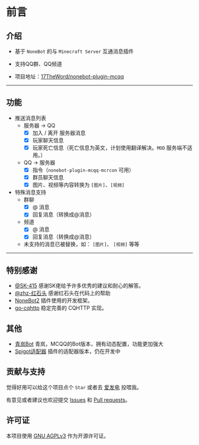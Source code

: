 # 前言

## 介绍

- 基于 `NoneBot` 的与 `Minecraft Server` 互通消息插件

- 支持QQ群、QQ频道

- 项目地址：[17TheWord/nonebot-plugin-mcqq](https://github.com/17TheWord/nonebot-plugin-mcqq)

---

## 功能

- 推送消息列表
    - 服务器 -> QQ
        - [x] 加入 / 离开 服务器消息
        - [x] 玩家聊天信息
        - [x] 玩家死亡信息（死亡信息为英文，计划使用翻译解决。`MOD` 服务端不适用。）
    - QQ -> 服务器
        - [x] 指令（`nonebot-plugin-mcqq-mcrcon` 可用）
        - [x] 群员聊天信息
        - [x] 图片、视频等内容转换为 `[图片]`、`[视频]`

- 特殊消息支持
    - 群聊
        - [x] @ 消息
        - [x] 回复消息（转换成@消息）
    - 频道
        - [x] @ 消息
        - [x] 回复消息（转换成@消息）
    - 未支持的消息已被替换，如： `[图片]`、 `[视频]` 等等

---

## 特别感谢

- [@SK-415](https://github.com/SK-415) 感谢SK佬给予许多优秀的建议和耐心的解答。
- [@zhz-红石头](https://github.com/zhzhongshi) 感谢红石头在代码上的帮助
- [NoneBot2](https://github.com/nonebot/nonebot2) 插件使用的开发框架。
- [go-cqhttp](https://github.com/Mrs4s/go-cqhttp) 稳定完善的 CQHTTP 实现。

## 其他

- [青岚Bot](https://github.com/17TheWord/qinglan_bot) 青岚，MCQQ的Bot版本，拥有动态配置，功能更加强大
- [Spigot适配器](https://github.com/17TheWord/nonebot-adapter-spigot) 插件的适配器版本，仍在开发中

## 贡献与支持

觉得好用可以给这个项目点个 `Star` 或者去 [爱发电](https://afdian.net/a/17TheWord) 投喂我。

有意见或者建议也欢迎提交 [Issues](https://github.com/17TheWord/nonebot-plugin-mcqq/issues)
和 [Pull requests](https://github.com/17TheWord/nonebot-plugin-mcqq/pulls)。

## 许可证

本项目使用 [GNU AGPLv3](https://choosealicense.com/licenses/agpl-3.0/) 作为开源许可证。
